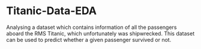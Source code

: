 # Titanic-Data-EDA
Analysing a dataset which contains information of all the passengers aboard the RMS Titanic, which unfortunately was shipwrecked. This dataset can be used to predict whether a given passenger survived or not.
